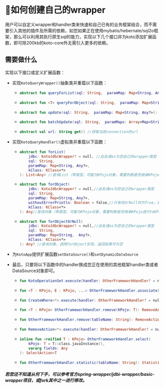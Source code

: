 # 📒如何创建自己的wrapper

用户可以自定义wrapper和handler类来快速和自己已有的业务框架结合，而不需要引入其他的插件及所需的依赖，如您如果正在使用mybatis/hebernate/sql2o框架，那么可以利用其执行原生sql的能力，实现以下几个接口并为koto添加扩展函数，即可除200kb的koto-core外无需引入更多的依赖。

## 需要做什么

实现以下接口或定义扩展函数：

- 实现`KotoQueryWrapper()`抽象类并重载以下函数：

  - ```kotlin
    abstract fun queryForList(sql: String,  paramMap: Map<String, Any?>): List<Map<String, Any>> //查询列表
    ```

  - ```kotlin
    abstract fun <T> queryForObject(sql: String,  paramMap: Map<String, Any?>,  clazz: Class<T>): T? //查询单个对象（T为基础类型）
    ```

  - ```kotlin
    abstract fun update(sql: String,  paramMap: Map<String, Any?>): Int //执行更新/新增/删除语句
    ```

  - ```kotlin
    abstract fun batchUpdate(sql: String,  paramMaps: Array<Map<String,  Any?>>): IntArray //批量updaet
    ```

  - ```kotlin
    abstract val url: String get() //获取当前connection的url
    ```

- 实现`KotoQueryHandler()`虚拟类并重载以下函数：

  - ```kotlin
    abstract fun forList(
        jdbc: KotoJdbcWrapper? = null, //此处请as为您自己的wrapper类型
        sql: String,
        paramMap: Map<String, Any?>,
        kClass: KClass<*>
    ): List<Any> //查询List（带类型，可能为KPojo对象，需要判断是否继承KPojo进行toKPojo处理）
    ```

  - ```kotlin
    abstract fun forObject(
        jdbc: KotoJdbcWrapper? = null,//此处请as为您自己的wrapper类型
        sql: String,
        paramMap: Map<String, Any?>,
        withoutErrorPrintln: Boolean = false,//只有在OrNull时为True，若为true，查询结果为null时返回null，否则抛出异常
        kClass: KClass<*>
    ): Any//查询对象（带类型，可能为KPojo对象，需要判断是否继承KPojo进行toKPojo处理）
    ```

  - ```kotlin
    abstract fun forObjectOrNull(
        jdbc: KotoJdbcWrapper? = null,//此处请as为您自己的wrapper类型
        sql: String,
        paramMap: Map<String,  Any?>,
        kClass: KClass<*>
    ): Any? //查询对象，调用forObject实现，返回结果可为空
    ```

- 为`KotoApp`提供扩展函数`setDataSource()`和`setDynamicDataSource`

- 最后，只要将以下函数中的handler换成您正在使用的其他框架handler类或者DataSource对象即可。

  - ```kotlin
    fun KotoOperationSet.execute(handler: OtherFrameworkHandler? = null): KotoExecuteResult
    ```

  - ```kotlin
    fun <T : KPojo, E : KPojo, ...> OtherFrameworkHandler.associate(...): Associate
    ```

  - ```kotlin
    fun CreateWhere<*>.execute(handler: OtherFrameworkHandler? = null): KotoExecuteResult
    ```

  - ```kotlin
    fun <T : KPojo> OtherFrameworkHandler.remove(KPojo: T): RemoveAction<T>
    ```

  - ```kotlin
    fun OtherFrameworkHandler.remove(tableName: String): RemoveAction<Unknown>
    ```

  - ```kotlin
    fun RemoveAction<*>.execute(handler: OtherFrameworkHandler? = null): KotoExecuteResult
    ```

  - ```kotlin
    inline fun <reified T : KPojo> OtherFrameworkHandler.select(
        kPojo: T = T::class.javaInstance(),
        vararg fields: Any
    ): SelectAction<T
    ```

  - ```kotlin
    fun OtherFrameworkHandler.statistic(tableName: String): Statistic
    ```

##### 若您还不知道从何下手，可以参考官方spring-wrapper/jdbi-wrapper/basic-wrapper项目，或fork其中之一进行修改。